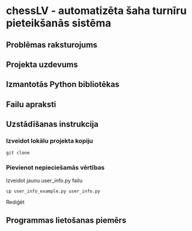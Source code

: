 # chessLV - automatizēta šaha turnīru pieteikšanās sistēma

## Problēmas raksturojums

## Projekta uzdevums

## Izmantotās Python bibliotēkas

## Failu apraksti

## Uzstādīšanas instrukcija

### Izveidot lokālu projekta kopiju
```
git clone 
```

### Pievienot nepieciešamās vērtības
Izveidot jaunu user_info.py failu

```
cp user_info_example.py user_info.py
```
Rediģēt 
## Programmas lietošanas piemērs

